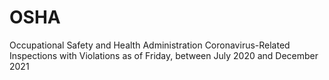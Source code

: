 # OSHA
Occupational Safety and Health Administration Coronavirus-Related Inspections with Violations as of Friday,  between July 2020 and December 2021 
